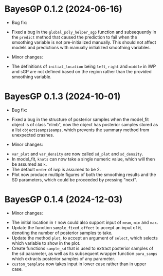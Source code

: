 # BayesGP 0.1.2 (2024-06-16)

* Bug fix: 
- Fixed a bug in the `global_poly_helper_sgp` function and subsequently in the `predict` method that caused the prediction to fail when the smoothing variable is not pre-initialized manually. This should not affect models and predictions with manually initialized smoothing variables.

* Minor changes:
- The definitions of `initial_location` being `left`, `right` and `middle` in IWP and sGP are not defined based on the region rather than the provided smoothing variable.

# BayesGP 0.1.3 (2024-10-01)

* Bug fix:
- Fixed a bug in the structure of posterior samples when the model_fit object is of class "nlmb", now the object has posterior samples stored as a list `object$samps$samps`, which prevents the summary method from unexpected crashes.

* Minor changes:
- `var_plot` and `var_density` are now called `sd_plot` and `sd_density`.
- In model_fit, `knots` can now take a single numeric value, which will then be assumed as `k`.
- The default `order` of iwp is assumed to be 2.
- Plot now produce multiple figures of both the smoothing results and the SD parameters, which could be proceeded by pressing "next".


# BayesGP 0.1.4 (2024-12-03)

* Minor changes:
- The initial location in `f` now could also support input of `mean`, `min` and `max`.
- Update the function `sample_fixed_effect` to accept an input of `M`, denoting the number of posterior samples to take.
- Update the method `plot`, to accept an argument of `select`, which selects which variable to show in the plot.
- Create functions `sample_sd` that is used to extract posterior samples of the sd parameter, as well as its subsequent wrapper function `para_samps` which extracts posterior samples of any parameter.
- `custom_template` now takes input in lower case rather than in upper case.




